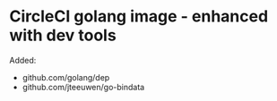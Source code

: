 # CircleCI golang image - enhanced with dev tools

Added:
* github.com/golang/dep
* github.com/jteeuwen/go-bindata
